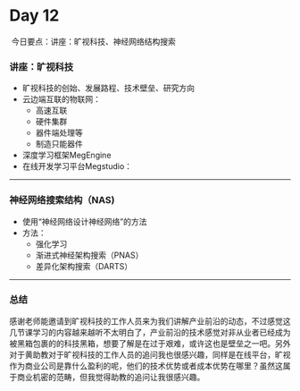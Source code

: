 # Day 12

​		今日要点：讲座：旷视科技、神经网络结构搜索

### 讲座：旷视科技

* 旷视科技的创始、发展路程、技术壁垒、研究方向
* 云边端互联的物联网：
  * 高速互联
  * 硬件集群
  * 器件端处理等
  * 制造只能器件
* 深度学习框架MegEngine
* 在线开发学习平台Megstudio：



****

### 神经网络搜索结构（NAS)

* 使用“神经网络设计神经网络”的方法
* 方法：
  * 强化学习
  * 渐进式神经架构搜索（PNAS）
  * 差异化架构搜索（DARTS）



****

### 总结

​		感谢老师能邀请到旷视科技的工作人员来为我们讲解产业前沿的动态，不过感觉这几节课学习的内容越来越听不太明白了，产业前沿的技术感觉对非从业者已经成为被黑箱包裹的的科技黑箱，想要了解是在过于艰难，或许这也是壁垒之一吧。另外对于黄助教对于旷视科技的工作人员的追问我也很感兴趣，同样是在线平台，旷视作为商业公司是靠什么盈利的呢，他们的技术优势或者成本优势在哪里？虽然这属于商业机密的范畴，但我觉得助教的追问让我很感兴趣。